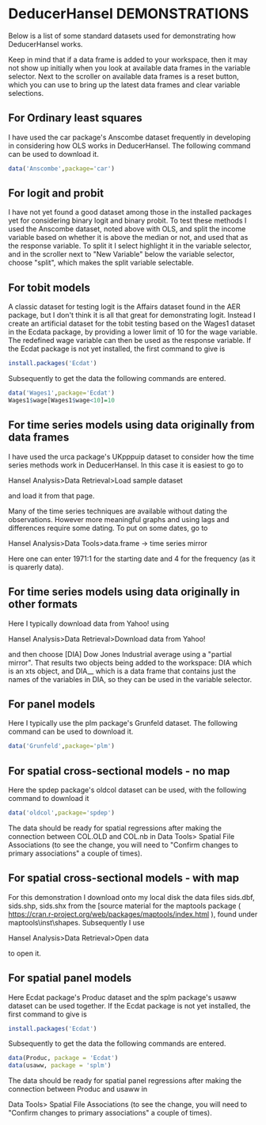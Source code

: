 # DeducerHansel DEMONSTRATIONS
Below is a list of some standard datasets used for demonstrating how DeducerHansel works.

Keep in mind that if a data frame is added to your workspace, then it may not show up initially when you look at available data frames in the variable selector.
Next to the scroller on available data frames is a reset button, which you can use to bring up the latest data frames and clear variable selections.


## For Ordinary least squares
I have used the car package's Anscombe dataset frequently in developing in considering how OLS works in DeducerHansel. The following command can be used to download it.

```R
data('Anscombe',package='car')
```

## For logit and probit
I have not yet found a good dataset among those in the installed packages yet for considering binary logit and binary probit. To test these methods I used the Anscombe dataset, noted above with OLS, and split the income variable based on whether it is above the median or not, and used that as the response variable. 
To split it I select highlight it in the variable selector, and in the scroller next to "New Variable" below the variable selector, choose "split", which makes the split variable selectable.

## For tobit models
A classic dataset for testing logit is the Affairs dataset found in the AER package, but I don't think it is all that great for demonstrating logit. Instead I create an artificial dataset for the tobit testing based on the Wages1 dataset in the Ecdata package, by providing a lower limit of 10 for the wage variable. The redefined wage variable can then be used as the response variable. If the Ecdat package is not yet installed, the first command to give is

```R
install.packages('Ecdat')
```  

Subsequently to get the data the following commands are entered.

```R
data('Wages1',package='Ecdat')
Wages1$wage[Wages1$wage<10]=10
```

## For time series models using data originally from data frames
I have used the urca package's UKpppuip dataset to consider how the time series methods work in DeducerHansel. In this case it is easiest to go to 

Hansel Analysis>Data Retrieval>Load sample dataset

and load it from that page.

Many of the time series techniques are available without dating the observations. However more meaningful graphs and using lags and differences require some dating. To put on some dates, go to 

Hansel Analysis>Data Tools>data.frame -> time series mirror

Here one can enter 1971:1 for the starting date and 4 for the frequency (as it is quarerly data). 

## For time series models using data originally in other formats
Here I typically download data from Yahoo! using 

Hansel Analysis>Data Retrieval>Download data from Yahoo!

and then choose [DIA] Dow Jones Industrial average using a "partial mirror". That results two objects being added to the workspace: DIA which is an xts object, and DIA__ which is a data frame that contains just the names of the variables in DIA, so they can be used in the variable selector.

## For panel models
Here I typically use the plm package's Grunfeld dataset. The following command can be used to download it.

```R
data('Grunfeld',package='plm')
```

## For spatial cross-sectional models - no map
Here the spdep package's oldcol dataset can be used, with the following command to download it 

```R
data('oldcol',package='spdep')
```

The data should be ready for spatial regressions after making the connection between COL.OLD and COL.nb in
   Data Tools> Spatial File Associations (to see the change, you will need to "Confirm changes to primary associations" a couple of times).   


## For spatial cross-sectional models - with map
For this demonstration I download onto my local disk the data files sids.dbf, sids.shp, sids.shx from the [source material for the maptools package ( https://cran.r-project.org/web/packages/maptools/index.html ), found under maptools\inst\shapes\. Subsequently I use

Hansel Analysis>Data Retrieval>Open data 

to open it. 


## For spatial panel models
Here Ecdat package's Produc dataset and the splm package's usaww dataset can be used together. 
If the Ecdat package is not yet installed, the first command to give is

```R
install.packages('Ecdat')
```  

Subsequently to get the data the following commands are entered.

```R
data(Produc, package = 'Ecdat')
data(usaww, package = 'splm')
```

The data should be ready for spatial panel regressions after making the connection between Produc and usaww in

Data Tools> Spatial File Associations (to see the change, you will need to "Confirm changes to primary associations" a couple of times). 
